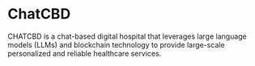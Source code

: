 # ChatCBD
CHATCBD is a chat-based digital hospital that leverages large language models (LLMs) and blockchain technology to provide large-scale personalized and reliable healthcare services.
